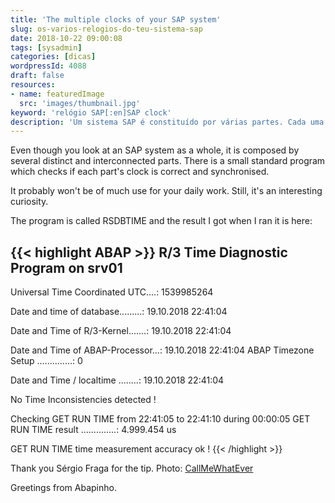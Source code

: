 ```yaml
---
title: 'The multiple clocks of your SAP system'
slug: os-varios-relogios-do-teu-sistema-sap
date: 2018-10-22 09:00:08
tags: [sysadmin]
categories: [dicas]
wordpressId: 4088
draft: false
resources:
- name: featuredImage
  src: 'images/thumbnail.jpg'
keyword: 'relógio SAP[:en]SAP clock'
description: 'Um sistema SAP é constituído por várias partes. Cada uma tem um relógio e convém que estes estejam sincronizados. Há um programa standard para os testar.'
---
```

Even though you look at an SAP system as a whole, it is composed by several distinct and interconnected parts. There is a small standard program which checks if each part's clock is correct and synchronised.

It probably won't be of much use for your daily work. Still, it's an interesting curiosity.

<!--more-->

The program is called RSDBTIME and the result I got when I ran it is here:


{{< highlight ABAP >}}
R/3 Time Diagnostic Program on srv01
------------------------------------

Universal Time Coordinated UTC....: 1539985264

Date and time of database.........: 19.10.2018 22:41:04

Date and Time of R/3-Kernel.......: 19.10.2018 22:41:04

Date and Time of ABAP-Processor...: 19.10.2018 22:41:04
ABAP Timezone Setup ..............:     0

Date and Time / localtime ........: 19.10.2018 22:41:04

No Time Inconsistencies detected !

Checking GET RUN TIME from 22:41:05 to 22:41:10 during 00:00:05
GET RUN TIME result ..............:  4.999.454  us

GET RUN TIME time measurement accuracy ok !
{{< /highlight >}}

Thank you Sérgio Fraga for the tip.
Photo: [CallMeWhatEver][1]

Greetings from Abapinho.

   [1]: https://visualhunt.com/author2/4ba334
